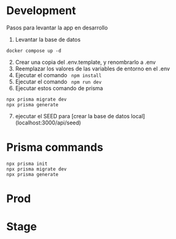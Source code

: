 # Development
Pasos para levantar la app en desarrollo


1. Levantar la base de datos
```
docker compose up -d
```
2. Crear una copia del .env.template, y renombrarlo a .env
3. Reemplazar los valores de las variables de entorno en el .env
4. Ejecutar el comando ``` npm install```
5. Ejecutar el comando ``` npm run dev```
6. Ejecutar estos comando de prisma
```
npx prisma migrate dev
npx prisma generate
```

7. ejecutar el SEED para [crear la base de datos local] (localhost:3000/api/seed)

# Prisma commands
```
npx prisma init
npx prisma migrate dev
npx prisma generate
```


# Prod


# Stage